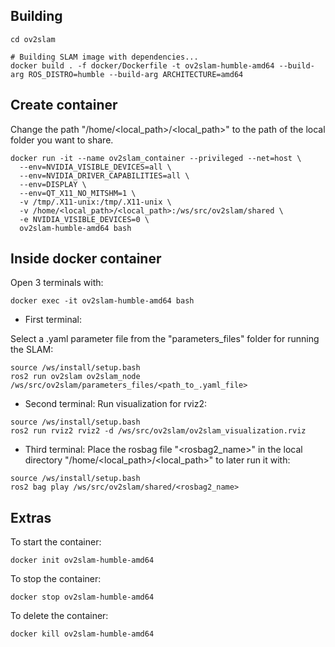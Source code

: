 ## Building

```shell
cd ov2slam

# Building SLAM image with dependencies...
docker build . -f docker/Dockerfile -t ov2slam-humble-amd64 --build-arg ROS_DISTRO=humble --build-arg ARCHITECTURE=amd64
```

## Create container

Change the path "/home/<local_path>/<local_path>" to the path of the local folder you want to share.

```
docker run -it --name ov2slam_container --privileged --net=host \
  --env=NVIDIA_VISIBLE_DEVICES=all \
  --env=NVIDIA_DRIVER_CAPABILITIES=all \
  --env=DISPLAY \
  --env=QT_X11_NO_MITSHM=1 \
  -v /tmp/.X11-unix:/tmp/.X11-unix \
  -v /home/<local_path>/<local_path>:/ws/src/ov2slam/shared \
  -e NVIDIA_VISIBLE_DEVICES=0 \
  ov2slam-humble-amd64 bash
```

## Inside docker container

Open 3 terminals with:

```
docker exec -it ov2slam-humble-amd64 bash 
```

- First terminal:

Select a .yaml parameter file from the "parameters_files" folder for running the SLAM:
```
source /ws/install/setup.bash
ros2 run ov2slam ov2slam_node /ws/src/ov2slam/parameters_files/<path_to_.yaml_file>
```

- Second terminal:
Run visualization for rviz2:
```
source /ws/install/setup.bash
ros2 run rviz2 rviz2 -d /ws/src/ov2slam/ov2slam_visualization.rviz 
```

- Third terminal:
Place the rosbag file "<rosbag2_name>" in the local directory "/home/<local_path>/<local_path>" to later run it with:
```
source /ws/install/setup.bash
ros2 bag play /ws/src/ov2slam/shared/<rosbag2_name>
```

## Extras

To start the container:
```
docker init ov2slam-humble-amd64
```

To stop the container:
```
docker stop ov2slam-humble-amd64
```

To delete the container:
```
docker kill ov2slam-humble-amd64
```




